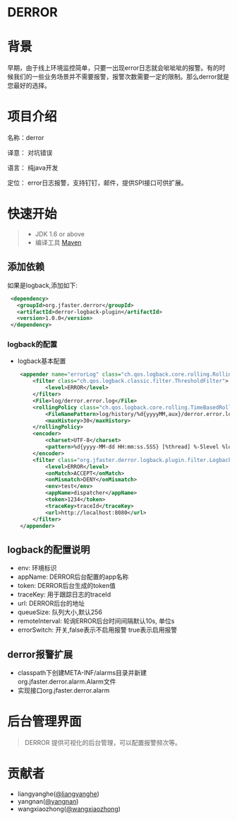 # DERROR

# 背景
早期，由于线上环境监控简单，只要一出现error日志就会呲呲呲的报警。有的时候我们的一些业务场景并不需要报警，报警次数需要一定的限制。那么derror就是您最好的选择。

# 项目介绍
名称：derror 

译意： 对坑错误

语言： 纯java开发

定位： error日志报警，支持钉钉，邮件，提供SPI接口可供扩展。

# 快速开始
>  * JDK 1.6 or above
>  * 编译工具 [Maven][maven]

## 添加依赖
   如果是logback,添加如下:
   ```xml
    <dependency>
      <groupId>org.jfaster.derror</groupId>
      <artifactId>derror-logback-plugin</artifactId>
      <version>1.0.0</version>
    </dependency>
   ```
### logback的配置
- logback基本配置
```xml
	<appender name="errorLog" class="ch.qos.logback.core.rolling.RollingFileAppender">
		<filter class="ch.qos.logback.classic.filter.ThresholdFilter">
			<level>ERROR</level>
		</filter>
		<File>log/derror.error.log</File>
		<rollingPolicy class="ch.qos.logback.core.rolling.TimeBasedRollingPolicy">
			<FileNamePattern>log/history/%d{yyyyMM,aux}/derror.error.log.%d{yyyyMMdd}</FileNamePattern>
			<maxHistory>30</maxHistory>
		</rollingPolicy>
		<encoder>
			<charset>UTF-8</charset>
			<pattern>%d{yyyy-MM-dd HH:mm:ss.SSS} [%thread] %-5level %logger{15} %X{traceId} - %msg%n</pattern>
		</encoder>
		<filter class="org.jfaster.derror.logback.plugin.filter.LogbackErrorFilter">
			<level>ERROR</level>
			<onMatch>ACCEPT</onMatch>
			<onMismatch>DENY</onMismatch>
			<env>test</env>
			<appName>dispatcher</appName>
			<token>1234</token>
			<traceKey>traceId</traceKey>
			<url>http://localhost:8080</url>
		</filter>
	</appender>
```
## logback的配置说明
   * env: 环境标识
   * appName: DERROR后台配置的app名称
   * token: DERROR后台生成的token值
   * traceKey: 用于跟踪日志的traceId
   * url: DERROR后台的地址
   * queueSize: 队列大小,默认256
   * remoteInterval: 轮询ERROR后台时间间隔默认10s, 单位s
   * errorSwitch: 开关,false表示不启用报警 true表示启用报警
## derror报警扩展
   * classpath下创建META-INF/alarms目录并新建org.jfaster.derror.alarm.Alarm文件
   * 实现接口org.jfaster.derror.alarm
# 后台管理界面
   > DERROR 提供可视化的后台管理，可以配置报警频次等。
   
# 贡献者

* liangyanghe([@liangyanghe](https://github.com/jfaster/mango))
* yangnan([@yangnan](https://github.com/lanmo/derror))
* wangxiaozhong([@wangxiaozhong](https://github.com/amoswxz))

[maven]:https://maven.apache.org
[gradle]:http://gradle.org

